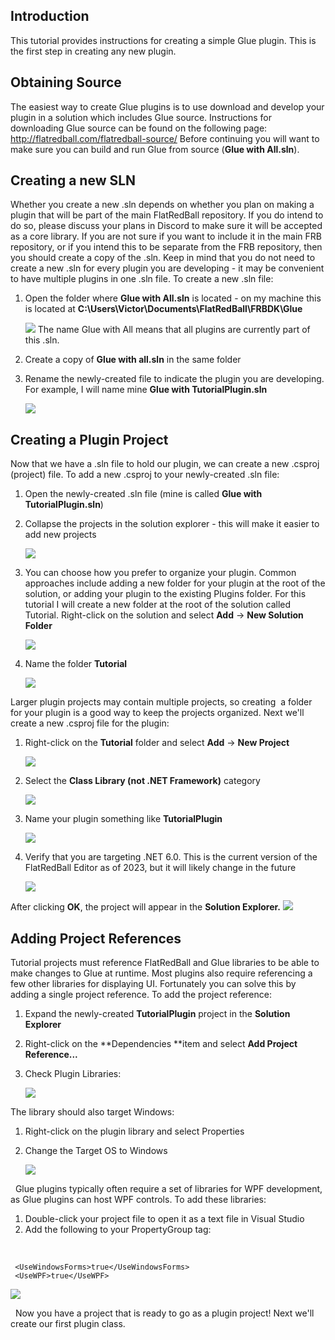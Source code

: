 ## Introduction

This tutorial provides instructions for creating a simple Glue plugin. This is the first step in creating any new plugin.

## Obtaining Source

The easiest way to create Glue plugins is to use download and develop your plugin in a solution which includes Glue source. Instructions for downloading Glue source can be found on the following page: http://flatredball.com/flatredball-source/ Before continuing you will want to make sure you can build and run Glue from source (**Glue with All.sln**).

## Creating a new SLN

Whether you create a new .sln depends on whether you plan on making a plugin that will be part of the main FlatRedBall repository. If you do intend to do so, please discuss your plans in Discord to make sure it will be accepted as a core library. If you are not sure if you want to include it in the main FRB repository, or if you intend this to be separate from the FRB repository, then you should create a copy of the .sln. Keep in mind that you do not need to create a new .sln for every plugin you are developing - it may be convenient to have multiple plugins in one .sln file. To create a new .sln file:

1.  Open the folder where **Glue with All.sln** is located - on my machine this is located at **C:\Users\Victor\Documents\FlatRedBall\FRBDK\Glue**

    ![](/media/2023-01-img_63b47242dcefd.png) The name Glue with All means that all plugins are currently part of this .sln.

2.  Create a copy of **Glue with all.sln** in the same folder

3.  Rename the newly-created file to indicate the plugin you are developing. For example, I will name mine **Glue with TutorialPlugin.sln**

    ![](/media/2023-01-img_63b4728413a0f.png)

## Creating a Plugin Project

Now that we have a .sln file to hold our plugin, we can create a new .csproj (project) file. To add a new .csproj to your newly-created .sln file:

1.  Open the newly-created .sln file (mine is called **Glue with TutorialPlugin.sln**)

2.  Collapse the projects in the solution explorer - this will make it easier to add new projects

    ![](/media/2018-02-img_5a7f0d5c0c1f5.png)

3.  You can choose how you prefer to organize your plugin. Common approaches include adding a new folder for your plugin at the root of the solution, or adding your plugin to the existing Plugins folder. For this tutorial I will create a new folder at the root of the solution called Tutorial. Right-click on the solution and select **Add** -\> ****New Solution Folder****

    ![](/media/2018-02-img_5a7f0e76ee93f.png)

4.  Name the folder **Tutorial**

    ![](/media/2018-02-img_5a7f0ebc176c7.png)

Larger plugin projects may contain multiple projects, so creating  a folder for your plugin is a good way to keep the projects organized. Next we'll create a new .csproj file for the plugin:

1.  Right-click on the **Tutorial** folder and select **Add** -\> **New Project**

    ![](/media/2018-02-img_5a7f0f6177819.png)

2.  Select the **Class Library (not .NET Framework)** category

    ![](/media/2023-01-img_63b472ef08e0b.png)

3.  Name your plugin something like **TutorialPlugin**

    ![](/media/2023-01-img_63b47314c3d19.png)

4.  Verify that you are targeting .NET 6.0. This is the current version of the FlatRedBall Editor as of 2023, but it will likely change in the future

    ![](/media/2023-01-img_63b4734808217.png)

After clicking **OK**, the project will appear in the **Solution Explorer.** ![](/media/2018-02-img_5a7f24bd2c492.png)

## Adding Project References

Tutorial projects must reference FlatRedBall and Glue libraries to be able to make changes to Glue at runtime. Most plugins also require referencing a few other libraries for displaying UI. Fortunately you can solve this by adding a single project reference. To add the project reference:

1.  Expand the newly-created **TutorialPlugin** project in the **Solution Explorer**

2.  Right-click on the **Dependencies **item and select **Add Project Reference...**

3.  Check Plugin Libraries:

    ![](/media/2023-04-img_644d173f66308.png)

The library should also target Windows:

1.  Right-click on the plugin library and select Properties

2.  Change the Target OS to Windows

    ![](/media/2023-01-img_63b474f814127.png)

  Glue plugins typically often require a set of libraries for WPF development, as Glue plugins can host WPF controls. To add these libraries:

1.  Double-click your project file to open it as a text file in Visual Studio
2.  Add the following to your PropertyGroup tag:

&nbsp;

     <UseWindowsForms>true</UseWindowsForms>
     <UseWPF>true</UseWPF>

![](/media/2023-01-img_63b4758c7d999.png)

  Now you have a project that is ready to go as a plugin project! Next we'll create our first plugin class.

